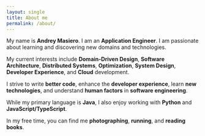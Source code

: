 ```yaml
---
layout: single
title: About me
permalink: /about/
---
```


My name is **Andrey Masiero**. I am an **Application Engineer**. I am passionate about learning and discovering new domains and technologies.

My current interests include **Domain-Driven Design**, **Software Architecture**, **Distributed Systems**, **Optimization**, **System Design**,  **Developer Experience**, and **Cloud** development.

I strive to write **better code**, enhance the **developer experience**, learn **new technologies**, and understand **human factors** in **software engineering**.

While my primary language is **Java**, I also enjoy working with **Python** and **JavaScript/TypeScript**.

In my free time, you can find me **photographing**, **running**, and **reading books**.
